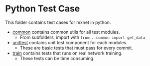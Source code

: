 Python Test Case
================
This folder contains test cases for mxnet in python.

* [common](common) contains common utils for all test modules.
  - From subfolders, import with ```from ..common import get_data```
* [unittest](unittest) contains unit test component for each modules.
  - These are basic tests that must pass for every commit.
* [train](train) contains tests that runs on real network training.
  - These tests can be time consuming.
